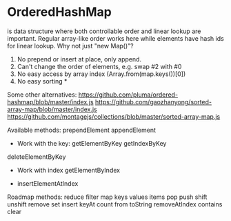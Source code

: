 # OrderedHashMap

is data structure where both controllable order and linear lookup are important.
Regular array-like order works here while elements have hash ids for linear lookup.
Why not just "new Map()"?

1. No prepend or insert at place, only append.
2. Can't change the order of elements, e.g. swap #2 with #0
3. No easy access by array index (Array.from(map.keys())[0])
4. No easy sorting *

Some other alternatives:
https://github.com/pluma/ordered-hashmap/blob/master/index.js
https://github.com/gaozhanyong/sorted-array-map/blob/master/index.js
https://github.com/montagejs/collections/blob/master/sorted-array-map.js

Available methods:
prependElement
appendElement

- Work with the key:
  getElementByKey
  getIndexByKey

deleteElementByKey

- Work with index
  getElementByIndex
* insertElementAtIndex

Roadmap methods:
reduce
filter
map
keys
values
items
pop
push
shift
unshift
remove
set
insert
keyAt
count
from
toString
removeAtIndex
contains
clear
